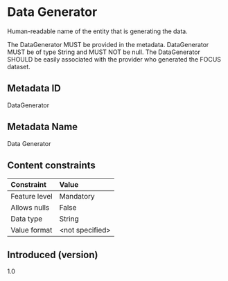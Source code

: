 # Data Generator

Human-readable name of the entity that is generating the data.

The DataGenerator MUST be provided in the metadata. DataGenerator MUST be of type String and MUST NOT be null. The DataGenerator SHOULD be easily associated with the provider who generated the FOCUS dataset.

## Metadata ID

DataGenerator

## Metadata Name

Data Generator

## Content constraints

| Constraint      | Value            |
|:----------------|:-----------------|
| Feature level   | Mandatory        |
| Allows nulls    | False            |
| Data type       | String           |
| Value format    | \<not specified> |

## Introduced (version)

1.0

